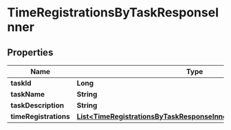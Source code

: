

# TimeRegistrationsByTaskResponseInner


## Properties

| Name | Type | Description | Notes |
|------------ | ------------- | ------------- | -------------|
|**taskId** | **Long** |  |  [optional] |
|**taskName** | **String** |  |  [optional] |
|**taskDescription** | **String** |  |  [optional] |
|**timeRegistrations** | [**List&lt;TimeRegistrationsByTaskResponseInnerTimeRegistrationsInner&gt;**](TimeRegistrationsByTaskResponseInnerTimeRegistrationsInner.md) |  |  [optional] |



